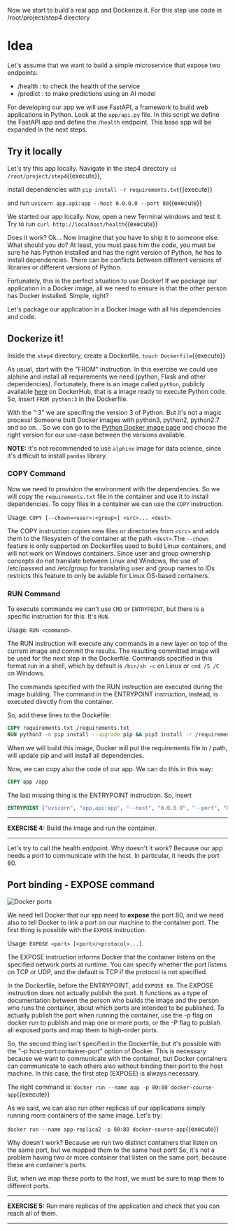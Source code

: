 Now we start to build a real app and Dockerize it. For this step use code in /root/project/step4 directory

# Idea

Let's assume that we want to build a simple microservice that expose two endpoints:
- /health : to check the health of the service
- /predict : to make predictions using an AI model

For developing our app we will use FastAPI, a framework to build web applications in Python. Look at the `app/api.py` file. In this script we define the FastAPI app and define the `/health` endpoint. This base app will be expanded in the next steps.

## Try it locally

Let's try this app locally.
Navigate in the step4 directory `cd /root/project/step4`{{execute}},

install dependencies with `pip install -r requirements.txt`{{execute}}

and run `uvicorn app.api:app --host 0.0.0.0 --port 80`{{execute}}

We started our app locally. Now, open a new Terminal windows and test it. Try to run `curl http://localhost/health`{{execute}}

Does it work? Ok... Now imagine that you have to ship it to someone else. What should you do? At least, you must pass him the code, you must be sure he has Python installed and has the right version of Python, he has to install dependencies. There can be conflicts between different versions of libraries or different versions of Python. 

Fortunately, this is the perfect situation to use Docker! If we package our application in a Docker image, all we need to ensure is that the other person has Docker installed. Simple, right?

Let's package our application in a Docker image with all his dependencies and code.

## Dockerize it!

Inside the `step4` directory, create a Dockerfile. `touch Dockerfile`{{execute}}

As usual, start with the "FROM" instruction. In this exercise we could use alphine and install all requirements we need (python, Flask and other dependencies). Fortunately, there is an image called `python`, publicly available [here](https://hub.docker.com/_/python) on DockerHub, that is a image ready to execute Python code. So, insert `FROM python:3` in the Dockerfile. 

With the ":3" we are specifing the version 3 of Python. But it's not a magic process! Someone built Docker images with python3, python2, python2.7 and so on... So we can go to the [Python Docker image page](https://hub.docker.com/_/python) and choose the right version for our use-case between the versions available.

**NOTE:** It's not recommended to use `alphine` image for data science, since it's difficult to install `pandas` library.

### COPY Command

Now we need to provision the environment with the dependencies. So we will copy the `requirements.txt` file in the container and use it to install dependencies. To copy files in a container we can use the `COPY` instruction.

Usage: `COPY [--chown=<user>:<group>] <src>... <dest>`. 

The COPY instruction copies new files or directories from `<src>` and adds them to the filesystem of the container at the path `<dest>`.The `--chown` feature is only supported on Dockerfiles used to build Linux containers, and will not work on Windows containers. Since user and group ownership concepts do not translate between Linux and Windows, the use of /etc/passwd and /etc/group for translating user and group names to IDs restricts this feature to only be aviable for Linux OS-based containers.

### RUN Command

To execute commands we can't use `CMD` or `ENTRYPOINT`, but there is a specific instruction for this. It's `RUN`. 

Usage: `RUN <command>`.

The RUN instruction will execute any commands in a new layer on top of the current image and commit the results. The resulting committed image will be used for the next step in the Dockerfile. Commands specified in this format run in a shell, which by default is `/bin/sh -c` on Linux or `cmd /S /C` on Windows.

The commands specified with the RUN instruction are executed during the image building. The command in the ENTRYPOINT instruction, instead, is executed directly from the container.

So, add these lines to the Dockefile:
```Dockerfile
COPY requirements.txt /requirements.txt
RUN python3 -m pip install --upgrade pip && pip3 install -r /requirements.txt
```

When we will build this image, Docker will put the requirements file in / path, will update pip and will install all dependencies.

Now, we can copy also the code of our app. We can do this in this way: 
```Dockerfile
COPY app /app
```

The last missing thing is the ENTRYPOINT instruction. So, insert 
```Dockerfile
ENTRYPOINT ["uvicorn", "app.api:app", "--host", "0.0.0.0", "--port", "80"]
```

---

**EXERCISE 4:** Build the image and run the container.

---

Let's try to call the health endpoint. Why doesn't it work? Because our app needs a port to communicate with the host. In particular, it needs the port 80.

## Port binding - EXPOSE command

![Docker ports](https://raw.githubusercontent.com/dcc-sapienza/katacoda-scenarios/master/docker/part1/images/docker_ports.png)

We need tell Docker that our app need to **expose** the port 80, and we need also to tell Docker to link a port on our machine to the container port.
The first thing is possible with the `EXPOSE` instruction. 

Usage: `EXPOSE <port> [<port>/<protocol>...]`.

The EXPOSE instruction informs Docker that the container listens on the specified network ports at runtime. You can specify whether the port listens on TCP or UDP, and the default is TCP if the protocol is not specified.

In the Dockerfile, before the ENTRYPOINT, add `EXPOSE 80`. The EXPOSE instruction does not actually publish the port. It functions as a type of documentation between the person who builds the image and the person who runs the container, about which ports are intended to be published. To actually publish the port when running the container, use the -p flag on docker run to publish and map one or more ports, or the -P flag to publish all exposed ports and map them to high-order ports.

So, the second thing isn't specified in the Dockerfile, but it's possible with the "-p host-port:container-port" option of Docker.
This is necessary because we want to communicate with the container, but Docker containers can communicate to each others also without binding their port to the host machine. In this case, the first step (EXPOSE) is always necessary.

The right command is: `docker run --name app -p 80:80 docker-course-app`{{execute}}

As we said, we can also run other replicas of our applications simply running more containers of the same image. Let's try:

`docker run --name app-replica2 -p 80:80 docker-course-app`{{execute}}

Why doesn't work? Because we run two distinct containers that listen on the same port, but we mapped them to the same host port! So, it's not a problem having two or more container that listen on the same port, because these are container's ports. 

But, when we map these ports to the host, we must be sure to map them to different ports. 

---

**EXERCISE 5:** Run more replicas of the application and check that you can reach all of them.

---

